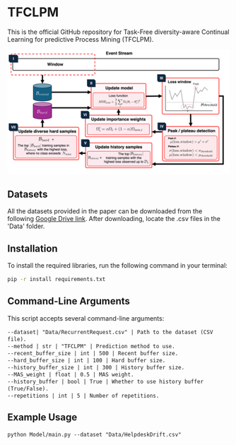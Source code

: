 # TFCLPM

This is the official GitHub repository for Task-Free diversity-aware Continual Learning for predictive Process Mining (TFCLPM). 

![The Framework](framework.png)

## Datasets

All the datasets provided in the paper can be downloaded from the following [Google Drive link](https://drive.google.com/drive/folders/1HT0_BM1AvMBQOpQglEH8xoT7NiiSaqVG?usp=share_link). After downloading, locate the .csv files in the 'Data' folder.

## Installation
To install the required libraries, run the following command in your terminal:

```bash
pip -r install requirements.txt
```

## Command-Line Arguments

This script accepts several command-line arguments:

```
--dataset| "Data/RecurrentRequest.csv" | Path to the dataset (CSV file). 
--method | str | "TFCLPM" | Prediction method to use. 
--recent_buffer_size | int | 500 | Recent buffer size.
--hard_buffer_size | int | 100 | Hard buffer size.
--history_buffer_size | int | 300 | History buffer size.
--MAS_weight | float | 0.5 | MAS weight.
--history_buffer | bool | True | Whether to use history buffer (True/False).
--repetitions | int | 5 | Number of repetitions.
```

## **Example Usage**
```
python Model/main.py --dataset "Data/HelpdeskDrift.csv"
```

